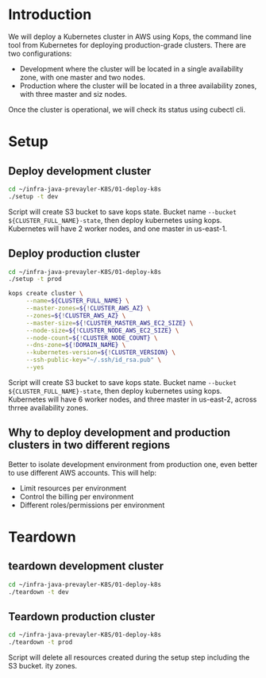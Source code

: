 # Introduction
We will deploy a Kubernetes cluster in AWS using Kops, the command line tool from Kubernetes for deploying production-grade clusters. There are two configurations: 
* Development where the cluster will be located in a single availability zone, with one master and two nodes.
* Production where the cluster will be located in a three availability zones, with three master and siz nodes.

Once the cluster is operational, we will check its status using cubectl cli. 

# Setup
## Deploy development cluster

```bash
cd ~/infra-java-prevayler-K8S/01-deploy-k8s
./setup -t dev
```

Script will create S3 bucket to save kops state. Bucket name `--bucket ${CLUSTER_FULL_NAME}-state`, then deploy kubernetes using kops.
Kubernetes will have 2 worker nodes, and one master in us-east-1.

## Deploy production cluster

```bash
cd ~/infra-java-prevayler-K8S/01-deploy-k8s
./setup -t prod
```

```bash
kops create cluster \
     --name=${CLUSTER_FULL_NAME} \
     --master-zones=${!CLUSTER_AWS_AZ} \
     --zones=${!CLUSTER_AWS_AZ} \
     --master-size=${!CLUSTER_MASTER_AWS_EC2_SIZE} \
     --node-size=${!CLUSTER_NODE_AWS_EC2_SIZE} \
     --node-count=${!CLUSTER_NODE_COUNT} \
     --dns-zone=${!DOMAIN_NAME} \
     --kubernetes-version=${!CLUSTER_VERSION} \
     --ssh-public-key="~/.ssh/id_rsa.pub" \
     --yes
```

Script will create S3 bucket to save kops state. Bucket name `--bucket ${CLUSTER_FULL_NAME}-state`, then deploy kubernetes using kops.
Kubernetes will have 6 worker nodes, and three master in us-east-2, across thrree availability zones.

## Why to deploy development and production clusters in two different regions
Better to isolate development environment from production one, even better to use different AWS accounts. This will help:
* Limit resources per environment
* Control the billing per environment
* Different roles/permissions per environment


# Teardown
## teardown development cluster

```bash
cd ~/infra-java-prevayler-K8S/01-deploy-k8s
./teardown -t dev
```

## Teardown production cluster

```bash
cd ~/infra-java-prevayler-K8S/01-deploy-k8s
./teardown -t prod
```

Script will  delete all resources created during the setup step including the S3 bucket. ity zones.
